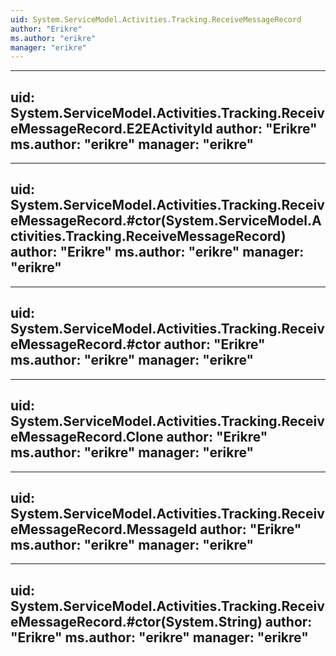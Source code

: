 ```yaml
---
uid: System.ServiceModel.Activities.Tracking.ReceiveMessageRecord
author: "Erikre"
ms.author: "erikre"
manager: "erikre"
---
```


---
uid: System.ServiceModel.Activities.Tracking.ReceiveMessageRecord.E2EActivityId
author: "Erikre"
ms.author: "erikre"
manager: "erikre"
---

---
uid: System.ServiceModel.Activities.Tracking.ReceiveMessageRecord.#ctor(System.ServiceModel.Activities.Tracking.ReceiveMessageRecord)
author: "Erikre"
ms.author: "erikre"
manager: "erikre"
---

---
uid: System.ServiceModel.Activities.Tracking.ReceiveMessageRecord.#ctor
author: "Erikre"
ms.author: "erikre"
manager: "erikre"
---

---
uid: System.ServiceModel.Activities.Tracking.ReceiveMessageRecord.Clone
author: "Erikre"
ms.author: "erikre"
manager: "erikre"
---

---
uid: System.ServiceModel.Activities.Tracking.ReceiveMessageRecord.MessageId
author: "Erikre"
ms.author: "erikre"
manager: "erikre"
---

---
uid: System.ServiceModel.Activities.Tracking.ReceiveMessageRecord.#ctor(System.String)
author: "Erikre"
ms.author: "erikre"
manager: "erikre"
---
